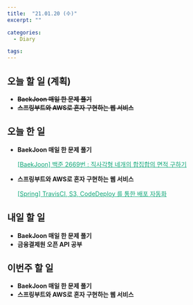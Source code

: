 ```yaml
---
title:  "21.01.20 (수)"
excerpt: ""

categories:
  - Diary

tags:
---
```


## 오늘 할 일 (계획)

- ~~**BaekJoon 매일 한 문제 풀기**~~
- ~~**스프링부트와 AWS로 혼자 구현하는 웹 서비스**~~

## 오늘 한 일

- **BaekJoon 매일 한 문제 풀기**

  <a href="https://nam-ki-bok.github.io/baekjoon/Baek_SumSquare/" style="color:#0FA678" target="_blank">[BaekJoon] 백준 2669번 : 직사각형 네개의 합집합의 면적 구하기</a>

- **스프링부트와 AWS로 혼자 구현하는 웹 서비스**

  <a href="https://nam-ki-bok.github.io/spring/TravisCI/" style="color:#0FA678" target="_blank">[Spring] TravisCI, S3, CodeDeploy 를 통한 배포 자동화</a>


##  내일 할 일

- **BaekJoon 매일 한 문제 풀기**
- **금융결제원 오픈 API 공부**


## 이번주 할 일

- **BaekJoon 매일 한 문제 풀기**
- **스프링부트와 AWS로 혼자 구현하는 웹 서비스**

<br>
